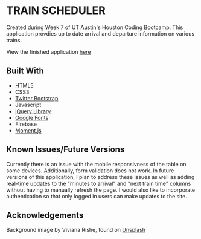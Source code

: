 # TRAIN SCHEDULER

Created during Week 7 of UT Austin's Houston Coding Bootcamp. This application provdies up to date arrival and departure information on various trains.

View the finished application [here](https://rchlblns.github.io/Train-Scheduler/)

## Built With
* HTML5
* CSS3
* [Twitter Bootstrap](https://getbootstrap.com/)
* Javascript
* [jQuery Library](https://jquery.com/)
* [Google Fonts](https://fonts.google.com/)
* Firebase
* [Moment.js](https://momentjs.com/)

## Known Issues/Future Versions
Currently there is an issue with the mobile responsivness of the table on some devices. Additionally, form validation does not work. In future versions of this application, I plan to address these issues as well as adding real-time updates to the "minutes to arrival" and "next train time" columns without having to manually refresh the page. I would also like to incorporate authentication so that only logged in users can make updates to the site. 


## Acknowledgements
Background image by Viviana Rishe, found on [Unsplash](https://unsplash.com/photos/5a5GnXfZSzE)